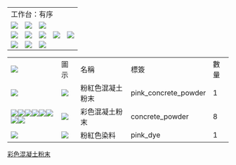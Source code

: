 <table>
	<tablebody>
		<tr>
			<td colspan="5">工作台：有序</td>
		</tr>
		<tr>
			<td><img src="C:/Users/seese/Files/Projects/MC_datapacks/recipe_auto_manual/LemonTea_auto_recipes/output/mc_icon/buildingBlocks/concrete_powder/red_concrete_powder.png"></td>
			<td><img src="C:/Users/seese/Files/Projects/MC_datapacks/recipe_auto_manual/LemonTea_auto_recipes/output/mc_icon/buildingBlocks/concrete_powder/red_concrete_powder.png"></td>
			<td><img src="C:/Users/seese/Files/Projects/MC_datapacks/recipe_auto_manual/LemonTea_auto_recipes/output/mc_icon/buildingBlocks/concrete_powder/red_concrete_powder.png"></td>
			<td colspan="2"></td>
		</tr>
		<tr>
			<td><img src="C:/Users/seese/Files/Projects/MC_datapacks/recipe_auto_manual/LemonTea_auto_recipes/output/mc_icon/buildingBlocks/concrete_powder/red_concrete_powder.png"></td>
			<td><img src="C:/Users/seese/Files/Projects/MC_datapacks/recipe_auto_manual/LemonTea_auto_recipes/output/mc_icon/misc/dye/pink_dye.png"></td>
			<td><img src="C:/Users/seese/Files/Projects/MC_datapacks/recipe_auto_manual/LemonTea_auto_recipes/output/mc_icon/buildingBlocks/concrete_powder/red_concrete_powder.png"></td>
			<td><img src="C:/Users/seese/Files/Projects/MC_datapacks/recipe_auto_manual/LemonTea_auto_recipes/output/mc_icon/recipes/arrow.png"></td>
			<td><img src="C:/Users/seese/Files/Projects/MC_datapacks/recipe_auto_manual/LemonTea_auto_recipes/output/mc_icon/buildingBlocks/concrete_powder/pink_concrete_powder.png"></td>
		</tr>
		<tr>
			<td><img src="C:/Users/seese/Files/Projects/MC_datapacks/recipe_auto_manual/LemonTea_auto_recipes/output/mc_icon/buildingBlocks/concrete_powder/red_concrete_powder.png"></td>
			<td><img src="C:/Users/seese/Files/Projects/MC_datapacks/recipe_auto_manual/LemonTea_auto_recipes/output/mc_icon/buildingBlocks/concrete_powder/red_concrete_powder.png"></td>
			<td><img src="C:/Users/seese/Files/Projects/MC_datapacks/recipe_auto_manual/LemonTea_auto_recipes/output/mc_icon/buildingBlocks/concrete_powder/red_concrete_powder.png"></td>
			<td colspan="2"></td>
		</tr>
	</tablebody>
</table>
<table>
	<tablebody>
		<tr>
			<td><img src="C:/Users/seese/Files/Projects/MC_datapacks/recipe_auto_manual/LemonTea_auto_recipes/output/mc_icon/recipes/tile.png"></td>
			<td>圖示</td>
			<td>名稱</td>
			<td>標簽</td>
			<td>數量</td>
		</tr>
		<tr>
			<td><img src="C:/Users/seese/Files/Projects/MC_datapacks/recipe_auto_manual/LemonTea_auto_recipes/output/mc_icon/recipes/arrow.png"></td>
			<td><img src="C:/Users/seese/Files/Projects/MC_datapacks/recipe_auto_manual/LemonTea_auto_recipes/output/mc_icon/buildingBlocks/concrete_powder/pink_concrete_powder.png"></td>
			<td>粉紅色混凝土粉末</td>
			<td>pink_concrete_powder</td>
			<td>1</td>
		</tr>
		<tr>
			<td><img src="C:/Users/seese/Files/Projects/MC_datapacks/recipe_auto_manual/LemonTea_auto_recipes/output/mc_icon/recipes/01.png"><img src="C:/Users/seese/Files/Projects/MC_datapacks/recipe_auto_manual/LemonTea_auto_recipes/output/mc_icon/recipes/02.png"><img src="C:/Users/seese/Files/Projects/MC_datapacks/recipe_auto_manual/LemonTea_auto_recipes/output/mc_icon/recipes/03.png"><img src="C:/Users/seese/Files/Projects/MC_datapacks/recipe_auto_manual/LemonTea_auto_recipes/output/mc_icon/recipes/04.png"><img src="C:/Users/seese/Files/Projects/MC_datapacks/recipe_auto_manual/LemonTea_auto_recipes/output/mc_icon/recipes/06.png"><img src="C:/Users/seese/Files/Projects/MC_datapacks/recipe_auto_manual/LemonTea_auto_recipes/output/mc_icon/recipes/07.png"><img src="C:/Users/seese/Files/Projects/MC_datapacks/recipe_auto_manual/LemonTea_auto_recipes/output/mc_icon/recipes/08.png"><img src="C:/Users/seese/Files/Projects/MC_datapacks/recipe_auto_manual/LemonTea_auto_recipes/output/mc_icon/recipes/09.png"></td>
			<td><img src="C:/Users/seese/Files/Projects/MC_datapacks/recipe_auto_manual/LemonTea_auto_recipes/output/mc_icon/buildingBlocks/concrete_powder/red_concrete_powder.png"></td>
			<td><a>彩色混凝土粉末</a></td>
			<td><a>concrete_powder</a></td>
			<td>8</td>
		</tr>
		<tr>
			<td><img src="C:/Users/seese/Files/Projects/MC_datapacks/recipe_auto_manual/LemonTea_auto_recipes/output/mc_icon/recipes/05.png"></td>
			<td><img src="C:/Users/seese/Files/Projects/MC_datapacks/recipe_auto_manual/LemonTea_auto_recipes/output/mc_icon/misc/dye/pink_dye.png"></td>
			<td>粉紅色染料</td>
			<td>pink_dye</td>
			<td>1</td>
		</tr>
	</tablebody>
</table>


[彩色混凝土粉末](concrete_powder.md)